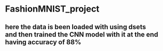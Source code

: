 # FashionMNIST_project
## here the data is been loaded with using dsets and then trained the CNN model with it at the end having accuracy of 88%
